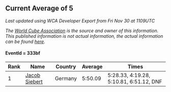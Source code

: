 ## Current Average of 5

*Last updated using WCA Developer Export from Fri Nov 30 at 1109UTC*

*The [World Cube Association](https://www.worldcubeassociation.org) is the source and owner of this information. This published information is not actual information, the actual information can be found [here](https://www.worldcubeassociation.org/results).*

#### EventId = 333bf

|Rank|Name|Country|Average|Times|  
|--|--|--|--|--|  
|1|[Jacob Siebert](https://www.worldcubeassociation.org/persons/2017SIEB03)|Germany|5:50.09|5:28.33, 4:19.28, 5:10.81, 6:51.12, DNF|  
